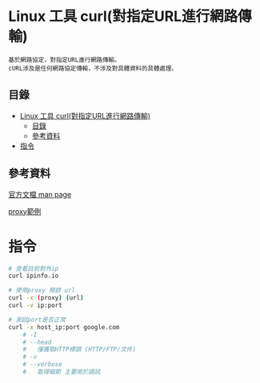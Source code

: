 # Linux 工具 curl(對指定URL進行網路傳輸)

```
基於網路協定，對指定URL進行網路傳輸。
cURL涉及是任何網路協定傳輸，不涉及對具體資料的具體處理。
```

## 目錄

- [Linux 工具 curl(對指定URL進行網路傳輸)](#linux-工具-curl對指定url進行網路傳輸)
	- [目錄](#目錄)
	- [參考資料](#參考資料)
- [指令](#指令)

## 參考資料

[官方文檔 man page](https://curl.se/docs/manpage.html)

[proxy範例](http://username:password@host_ip:port)

# 指令

```bash
# 查看目前對外ip
curl ipinfo.io

# 使用proxy 開啟 url
curl -x (proxy) (url)
curl -v ip:port

# 測試port是否正常
curl -x host_ip:port google.com
	# -I
	# --head
	# 	僅獲取HTTP標頭 (HTTP/FTP/文件)
	# -v
	# --verbose
	# 	取得細節 主要用於調試
```

